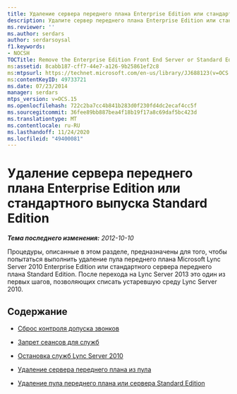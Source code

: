 ```yaml
---
title: Удаление сервера переднего плана Enterprise Edition или стандартного выпуска Standard Edition
description: Удалите сервер переднего плана Enterprise Edition или стандартный выпуск Standard Edition.
ms.reviewer: ''
ms.author: serdars
author: serdarsoysal
f1.keywords:
- NOCSH
TOCTitle: Remove the Enterprise Edition Front End Server or Standard Edition Front End Server
ms:assetid: 8cabb187-cff7-44e7-a126-9b25861ef2c8
ms:mtpsurl: https://technet.microsoft.com/en-us/library/JJ688123(v=OCS.15)
ms:contentKeyID: 49733721
ms.date: 07/23/2014
manager: serdars
mtps_version: v=OCS.15
ms.openlocfilehash: 722c2ba7cc4b841b283d0f230fd4dc2ecaf4cc5f
ms.sourcegitcommit: 36fee89bb887bea4f18b19f17a8c69daf5bc423d
ms.translationtype: MT
ms.contentlocale: ru-RU
ms.lasthandoff: 11/24/2020
ms.locfileid: "49400081"
---
```

# <a name="remove-the-enterprise-edition-front-end-server-or-standard-edition-front-end-server"></a>Удаление сервера переднего плана Enterprise Edition или стандартного выпуска Standard Edition

<div data-xmlns="http://www.w3.org/1999/xhtml">

<div class="topic" data-xmlns="http://www.w3.org/1999/xhtml" data-msxsl="urn:schemas-microsoft-com:xslt" data-cs="https://msdn.microsoft.com/">

<div data-asp="https://msdn2.microsoft.com/asp">



</div>

<div id="mainSection">

<div id="mainBody">

<span> </span>

_**Тема последнего изменения:** 2012-10-10_

Процедуры, описанные в этом разделе, предназначены для того, чтобы попытаться выполнить удаление пула переднего плана Microsoft Lync Server 2010 Enterprise Edition или стандартного сервера переднего плана Standard Edition. После перехода на Lync Server 2013 это один из первых шагов, позволяющих списать устаревшую среду Lync Server 2010.

<div>

## <a name="in-this-section"></a>Содержание

  - [Сброс контроля допуска звонков](reset-call-admission-control.md)

  - [Запрет сеансов для служб](prevent-sessions-for-services.md)

  - [Остановка служб Lync Server 2010](stop-lync-server-2010-services.md)

  - [Удаление сервера переднего плана из пула](remove-a-front-end-server-from-a-pool.md)

  - [Удаление пула переднего плана или сервера Standard Edition](remove-front-end-pool-or-standard-edition-server.md)

</div>

</div>

<span> </span>

</div>

</div>

</div>

